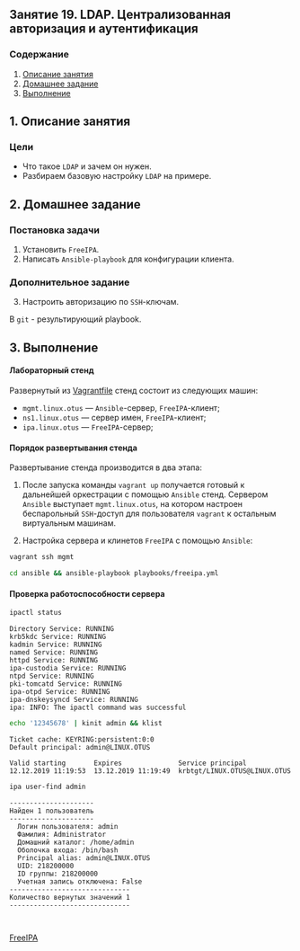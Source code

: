 ## Занятие 19. LDAP. Централизованная авторизация и аутентификация
### Содержание
1. [Описание занятия](#description)  
2. [Домашнее задание](#homework)  
3. [Выполнение](#exec)  

## 1. Описание занятия <a name="description"></a>
### Цели
- Что такое `LDAP` и зачем он нужен.  
- Разбираем базовую настройку `LDAP` на примере.  

## 2. Домашнее задание  <a name="homework"></a>
### Постановка задачи
1) Установить `FreeIPA`.  
2) Написать `Ansible-playbook` для конфигурации клиента.  

### Дополнительное задание
3) Настроить авторизацию по `SSH`-ключам.  

В `git` - результирующий playbook.  


## 3. Выполнение <a name="exec"></a>  
#### Лабораторный стенд

Развернутый из [Vagrantfile]() стенд состоит из следующих машин:  
- `mgmt.linux.otus` — `Ansible`-сервер, `FreeIPA`-клиент;    
- `ns1.linux.otus` — сервер имен, `FreeIPA`-клиент;  
- `ipa.linux.otus` — `FreeIPA`-сервер;  
 
  
#### Порядок развертывания стенда
Развертывание стенда производится в два этапа:
1) После запуска команды `vagrant up` получается готовый к дальнейшей оркестрации с помощью `Ansible` стенд. Сервером `Ansible` выступает `mgmt.linux.otus`, на котором настроен беспарольный `SSH`-доступ для пользователя `vagrant` к остальным виртуальным машинам. 

2) Настройка сервера и клинетов `FreeIPA` с помощью `Ansible`:
```bash
vagrant ssh mgmt
```
```bash
cd ansible && ansible-playbook playbooks/freeipa.yml
```
#### Проверка работоспособности сервера
```bash
ipactl status
```
```console
Directory Service: RUNNING
krb5kdc Service: RUNNING
kadmin Service: RUNNING
named Service: RUNNING
httpd Service: RUNNING
ipa-custodia Service: RUNNING
ntpd Service: RUNNING
pki-tomcatd Service: RUNNING
ipa-otpd Service: RUNNING
ipa-dnskeysyncd Service: RUNNING
ipa: INFO: The ipactl command was successful
```

```bash
echo '12345678' | kinit admin && klist
```
```console
Ticket cache: KEYRING:persistent:0:0
Default principal: admin@LINUX.OTUS

Valid starting       Expires              Service principal
12.12.2019 11:19:53  13.12.2019 11:19:49  krbtgt/LINUX.OTUS@LINUX.OTUS
```

```bash
ipa user-find admin
```
```console
---------------------
Найден 1 пользователь
---------------------
  Логин пользователя: admin
  Фамилия: Administrator
  Домашний каталог: /home/admin
  Оболочка входа: /bin/bash
  Principal alias: admin@LINUX.OTUS
  UID: 218200000
  ID группы: 218200000
  Учетная запись отключена: False
------------------------------
Количество вернутых значений 1
------------------------------
```

```bash
```
```console

```


[FreeIPA](https://www.freeipa.org/page/Main_Page)
